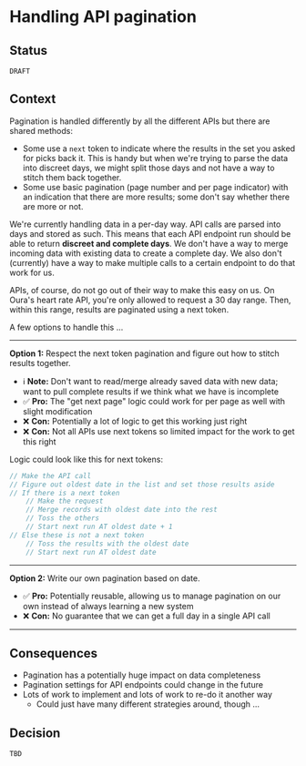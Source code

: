# Handling API pagination

## Status

`DRAFT`

## Context

Pagination is handled differently by all the different APIs but there are shared methods:

- Some use a `next` token to indicate where the results in the set you asked for picks back it. This is handy but when we're trying to parse the data into discreet days, we might split those days and not have a way to stitch them back together. 
- Some use basic pagination (page number and per page indicator) with an indication that there are more results; some don't say whether there are more or not.

We're currently handling data in a per-day way. API calls are parsed into days and stored as such. This means that each API endpoint run should be able to return **discreet and complete days**. We don't have a way to merge incoming data with existing data to create a complete day. We also don't (currently) have a way to make multiple calls to a certain endpoint to do that work for us.

APIs, of course, do not go out of their way to make this easy on us. On Oura's heart rate API, you're only allowed to request a 30 day range. Then, within this range, results are paginated using a next token. 

A few options to handle this ...

---

**Option 1:** Respect the next token pagination and figure out how to stitch results together.

- ℹ️ **Note:** Don't want to read/merge already saved data with new data; want to pull complete results if we think what we have is incomplete
- ✅ **Pro:** The "get next page" logic could work for per page as well with slight modification
- ❌ **Con:** Potentially a lot of logic to get this working just right
- ❌ **Con:** Not all APIs use next tokens so limited impact for the work to get this right

Logic could look like this for next tokens:

```js
// Make the API call
// Figure out oldest date in the list and set those results aside
// If there is a next token
	// Make the request
	// Merge records with oldest date into the rest
	// Toss the others
	// Start next run AT oldest date + 1
// Else these is not a next token
	// Toss the results with the oldest date
	// Start next run AT oldest date
```

---

**Option 2:** Write our own pagination based on date.

- ✅ **Pro:** Potentially reusable, allowing us to manage pagination on our own instead of always learning a new system
- ❌ **Con:** No guarantee that we can get a full day in a single API call

---
## Consequences

- Pagination has a potentially huge impact on data completeness
- Pagination settings for API endpoints could change in the future
- Lots of work to implement and lots of work to re-do it another way
	- Could just have many different strategies around, though ...

## Decision

`TBD`
